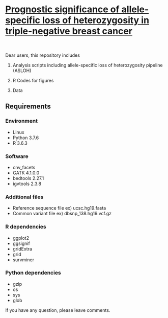 # [Prognostic significance of allele-specific loss of heterozygosity in triple-negative breast cancer](https://github.com/leefall/ASLOH)
<br>

Dear users, 
this repository includes

1. Analysis scripts including allele-specific loss of heterozygosity pipeline (ASLOH)

2. R Codes for figures

3. Data

## Requirements

### Environment 
* Linux
* Python 3.7.6
* R 3.6.3

### Software
* cnv\_facets
* GATK 4.1.0.0
* bedtools 2.27.1
* igvtools 2.3.8

### Additional files
* Reference sequence file ex) ucsc.hg19.fasta
* Common variant file ex) dbsnp\_138.hg19.vcf.gz



### R dependencies
* ggplot2
* ggsignif
* gridExtra
* grid
* survminer

### Python dependencies
* gzip
* os
* sys
* glob


If you have any question, please leave comments.
